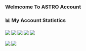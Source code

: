 ### Welmcome To ASTRO Account

### 📊 My Account Statistics
![](https://img.shields.io/badge/OS-Linux-informational?style=flat&logo=linux&logoColor=white)
![](https://img.shields.io/badge/Editor-VSCode-informational?style=flat&logo=visual-studio-code&logoColor=white)
![](https://img.shields.io/badge/Code-JavaScript-informational?style=flat&logo=javascript&logoColor=white)
![](https://img.shields.io/badge/Shell-Bash-informational?style=flat&logo=gnu-bash&logoColor=white)
![](https://img.shields.io/badge/Code-Python-informational?style=flat&logo=python&logoColor=white)

<a href="#">
  <img align="center" src="https://github-readme-stats.vercel.app/api?username=Cyber-ASTR0&hide=[%22issues%22]&show_icons=true" />
</a>
<a href="#">
  <img align="center" src="https://github-readme-stats.vercel.app/api/top-langs/?username=Cyber-ASTR0" />
</a>
